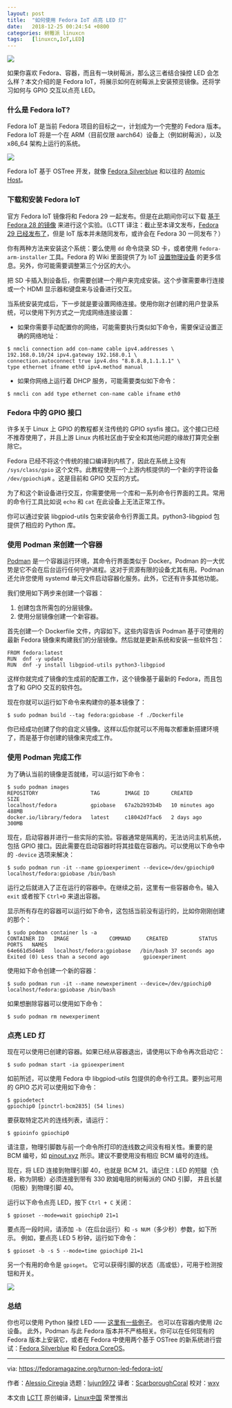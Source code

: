 ```yaml
---
layout: post
title:	"如何使用 Fedora IoT 点亮 LED 灯"
date:	2018-12-25 00:24:54 +0800 
categories:	树莓派 linuxcn 
tags:	[linuxcn,IoT,LED]
---
```



![](/Asserts/Images//attachment/album/201812/25/002456eqq5cypt46lqayhs.jpg)


如果你喜欢 Fedora、容器，而且有一块树莓派，那么这三者结合操控 LED 会怎么样？本文介绍的是 Fedora IoT，将展示如何在树莓派上安装预览镜像。还将学习如何与 GPIO 交互以点亮 LED。


### 什么是 Fedora IoT?


Fedora IoT 是当前 Fedora 项目的目标之一，计划成为一个完整的 Fedora 版本。Fedora IoT 将是一个在 ARM（目前仅限 aarch64）设备上（例如树莓派），以及 x86\_64 架构上运行的系统。


![](/Asserts/Images//attachment/album/201812/25/002429tsmzqg7ssf1qqsgj.jpg)


Fedora IoT 基于 OSTree 开发，就像 [Fedora Silverblue](https://teamsilverblue.org/) 和以往的 [Atomic Host](https://www.projectatomic.io/)。


### 下载和安装 Fedora IoT


官方 Fedora IoT 镜像将和 Fedora 29 一起发布。但是在此期间你可以下载 [基于 Fedora 28 的镜像](https://kojipkgs.fedoraproject.org/compose/iot/latest-Fedora-IoT-28/compose/IoT/) 来进行这个实验。（LCTT 译注：截止至本译文发布，[Fedora 29 已经发布了](https://fedoramagazine.org/announcing-fedora-29/)，但是 IoT 版本并未随同发布，或许会在 Fedora 30 一同发布？）


你有两种方法来安装这个系统：要么使用 `dd` 命令烧录 SD 卡，或者使用 `fedora-arm-installer` 工具。Fedora 的 Wiki 里面提供了为 IoT [设置物理设备](https://fedoraproject.org/wiki/InternetOfThings/GettingStarted#Setting_up_a_Physical_Device) 的更多信息。另外，你可能需要调整第三个分区的大小。


把 SD 卡插入到设备后，你需要创建一个用户来完成安装。这个步骤需要串行连接或一个 HDMI 显示器和键盘来与设备进行交互。


当系统安装完成后，下一步就是要设置网络连接。使用你刚才创建的用户登录系统，可以使用下列方式之一完成网络连接设置：


* 如果你需要手动配置你的网络，可能需要执行类似如下命令，需要保证设置正确的网络地址：



```
$ nmcli connection add con-name cable ipv4.addresses \
192.168.0.10/24 ipv4.gateway 192.168.0.1 \
connection.autoconnect true ipv4.dns "8.8.8.8,1.1.1.1" \
type ethernet ifname eth0 ipv4.method manual
```
* 如果你网络上运行着 DHCP 服务，可能需要类似如下命令：



```
$ nmcli con add type ethernet con-name cable ifname eth0
```


### Fedora 中的 GPIO 接口


许多关于 Linux 上 GPIO 的教程都关注传统的 GPIO sysfis 接口。这个接口已经不推荐使用了，并且上游 Linux 内核社区由于安全和其他问题的缘故打算完全删除它。


Fedora 已经不将这个传统的接口编译到内核了，因此在系统上没有 `/sys/class/gpio` 这个文件。此教程使用一个上游内核提供的一个新的字符设备 `/dev/gpiochipN` 。这是目前和 GPIO 交互的方式。


为了和这个新设备进行交互，你需要使用一个库和一系列命令行界面的工具。常用的命令行工具比如说 `echo` 和 `cat` 在此设备上无法正常工作。


你可以通过安装 libgpiod-utils 包来安装命令行界面工具。python3-libgpiod 包提供了相应的 Python 库。


### 使用 Podman 来创建一个容器


[Podman](https://github.com/containers/libpod) 是一个容器运行环境，其命令行界面类似于 Docker。Podman 的一大优势是它不会在后台运行任何守护进程。这对于资源有限的设备尤其有用。Podman 还允许您使用 systemd 单元文件启动容器化服务。此外，它还有许多其他功能。


我们使用如下两步来创建一个容器：


1. 创建包含所需包的分层镜像。
2. 使用分层镜像创建一个新容器。


首先创建一个 Dockerfile 文件，内容如下。这些内容告诉 Podman 基于可使用的最新 Fedora 镜像来构建我们的分层镜像。然后就是更新系统和安装一些软件包：



```
FROM fedora:latest
RUN  dnf -y update
RUN  dnf -y install libgpiod-utils python3-libgpiod
```

这样你就完成了镜像的生成前的配置工作，这个镜像基于最新的 Fedora，而且包含了和 GPIO 交互的软件包。


现在你就可以运行如下命令来构建你的基本镜像了：



```
$ sudo podman build --tag fedora:gpiobase -f ./Dockerfile
```

你已经成功创建了你的自定义镜像。这样以后你就可以不用每次都重新搭建环境了，而是基于你创建的镜像来完成工作。


### 使用 Podman 完成工作


为了确认当前的镜像是否就绪，可以运行如下命令：



```
$ sudo podman images
REPOSITORY                 TAG        IMAGE ID       CREATED          SIZE
localhost/fedora           gpiobase   67a2b2b93b4b   10 minutes ago  488MB
docker.io/library/fedora   latest     c18042d7fac6   2 days ago     300MB
```

现在，启动容器并进行一些实际的实验。容器通常是隔离的，无法访问主机系统，包括 GPIO 接口。因此需要在启动容器时将其挂载在容器内。可以使用以下命令中的 `-device` 选项来解决：



```
$ sudo podman run -it --name gpioexperiment --device=/dev/gpiochip0 localhost/fedora:gpiobase /bin/bash
```

运行之后就进入了正在运行的容器中。在继续之前，这里有一些容器命令。输入 `exit` 或者按下 `Ctrl+D` 来退出容器。


显示所有存在的容器可以运行如下命令，这包括当前没有运行的，比如你刚刚创建的那个：



```
$ sudo podman container ls -a
CONTAINER ID   IMAGE             COMMAND     CREATED          STATUS                              PORTS   NAMES
64e661d5d4e8   localhost/fedora:gpiobase   /bin/bash 37 seconds ago Exited (0) Less than a second ago           gpioexperiment
```

使用如下命令创建一个新的容器：



```
$ sudo podman run -it --name newexperiment --device=/dev/gpiochip0 localhost/fedora:gpiobase /bin/bash

```

如果想删除容器可以使用如下命令：



```
$ sudo podman rm newexperiment

```

### 点亮 LED 灯


现在可以使用已创建的容器。如果已经从容器退出，请使用以下命令再次启动它：



```
$ sudo podman start -ia gpioexperiment
```

如前所述，可以使用 Fedora 中 libgpiod-utils 包提供的命令行工具。要列出可用的 GPIO 芯片可以使用如下命令：



```
$ gpiodetect
gpiochip0 [pinctrl-bcm2835] (54 lines)
```

要获取特定芯片的连线列表，请运行：



```
$ gpioinfo gpiochip0
```

请注意，物理引脚数与前一个命令所打印的连线数之间没有相关性。重要的是 BCM 编号，如 [pinout.xyz](https://pinout.xyz/) 所示。建议不要使用没有相应 BCM 编号的连线。


现在，将 LED 连接到物理引脚 40，也就是 BCM 21。请记住：LED 的短腿（负极，称为阴极）必须连接到带有 330 欧姆电阻的树莓派的 GND 引脚， 并且长腿（阳极）到物理引脚 40。


运行以下命令点亮 LED，按下 `Ctrl + C` 关闭：



```
$ gpioset --mode=wait gpiochip0 21=1
```

要点亮一段时间，请添加 `-b`（在后台运行）和 `-s NUM`（多少秒）参数，如下所示。 例如，要点亮 LED 5 秒钟，运行如下命令：



```
$ gpioset -b -s 5 --mode=time gpiochip0 21=1
```

另一个有用的命令是 `gpioget`。 它可以获得引脚的状态（高或低），可用于检测按钮和开关。


![](/Asserts/Images//attachment/album/201812/25/002446l3qaak1sunx21us2.jpg)


### 总结


你也可以使用 Python 操控 LED —— [这里有一些例子](https://github.com/brgl/libgpiod/tree/master/bindings/python/examples)。 也可以在容器内使用 i2c 设备。 此外，Podman 与此 Fedora 版本并不严格相关。你可以在任何现有的 Fedora 版本上安装它，或者在 Fedora 中使用两个基于 OSTree 的新系统进行尝试：[Fedora Silverblue](https://teamsilverblue.org/) 和 [Fedora CoreOS](https://coreos.fedoraproject.org/)。




---


via: <https://fedoramagazine.org/turnon-led-fedora-iot/>


作者：[Alessio Ciregia](http://alciregi.id.fedoraproject.org/) 选题：[lujun9972](https://github.com/lujun9972) 译者：[ScarboroughCoral](https://github.com/ScarboroughCoral) 校对：[wxy](https://github.com/wxy)


本文由 [LCTT](https://github.com/LCTT/TranslateProject) 原创编译，[Linux中国](https://linux.cn/) 荣誉推出
